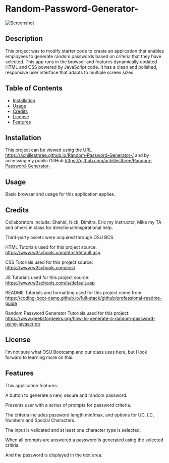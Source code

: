 # Random-Password-Generator-

![Screenshot](<img width="746" alt="PWG Screenshot" src="https://user-images.githubusercontent.com/105816630/182791293-1efbe952-11de-4c3e-b735-1ed44f6932c0.PNG">
)

## Description

This project was to modify starter code to create an application that enables employees to generate random passwords based on criteria that they have selected. This app runs in the browser and features dynamically updated HTML and CSS powered by JavaScript code. It has a clean and polished, responsive user interface that adapts to multiple screen sizes.  

## Table of Contents

- [Installation](#installation)
- [Usage](#usage)
- [Credits](#credits)
- [License](#license)
- [Features](#features)

## Installation

This project can be viewed using the URL https://achillesthree.github.io/Random-Password-Generator-/ and by accessing my public GitHub https://github.com/achillesthree/Random-Password-Generator-

## Usage

Basic browser and usage for this application applies.

## Credits

Collaborators include: Shahid, Nick, Dimitra, Eric my instructor, Mike my TA and others in class for directional/inspirational help.

Third-party assets were acquired through OSU BCS.

HTML Tutorials used for this project source: https://www.w3schools.com/html/default.asp.

CSS Tutorials used for this project source: https://www.w3schools.com/css/

JS Tutorials used for this project source: https://www.w3schools.com/js/default.asp

README Tutorials and formatting used for this project come from: https://coding-boot-camp.github.io/full-stack/github/professional-readme-guide

Random Password Generator Tutorials used for this project: https://www.geeksforgeeks.org/how-to-generate-a-random-password-using-javascript/

## License

I'm not sure what OSU Bootcamp and our class uses here, but I look forward to learning more on this.

## Features

This application features:

A button to generate a new, secure and random password.

Presents user with a series of prompts for password criteria.

The criteria includes password length min/max, and options for UC, LC, Numbers and Special Characters.

The input is validated and at least one character type is selected.

When all prompts are answered a password is generated using the selected critiria.

And the password is displayed in the text area. 
